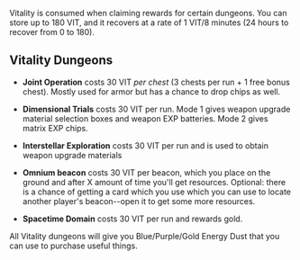 Vitality is consumed when claiming rewards for certain dungeons. You can store up to 180 VIT, and it recovers at a rate of 1 VIT/8 minutes (24 hours to recover from 0 to 180).

## Vitality Dungeons
* **Joint Operation** costs 30 VIT *per chest* (3 chests per run + 1 free bonus chest). Mostly used for armor but has a chance to drop chips as well.

* **Dimensional Trials** costs 30 VIT per run. Mode 1 gives weapon upgrade material selection boxes and weapon EXP batteries. Mode 2 gives matrix EXP chips.

* **Interstellar Exploration** costs 30 VIT per run and is used to obtain weapon upgrade materials

* **Omnium beacon** costs 30 VIT per beacon, which you place on the ground and after X amount of time you'll get resources. Optional: there is a chance of getting a card which you use which you can use to locate another player's beacon--open it to get some more resources.

* **Spacetime Domain** costs 30 VIT per run and rewards gold.

All Vitality dungeons will give you Blue/Purple/Gold Energy Dust that you can use to purchase useful things.